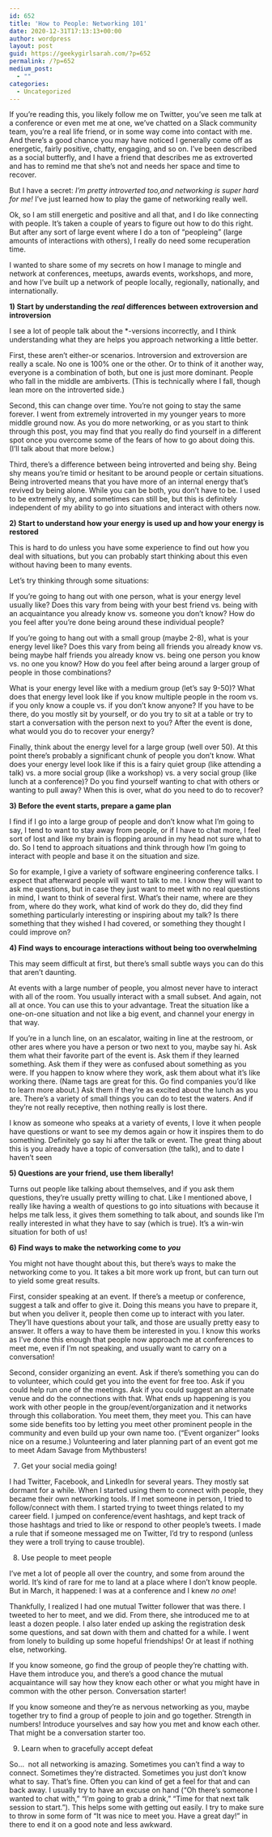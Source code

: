 ```yaml
---
id: 652
title: 'How to People: Networking 101'
date: 2020-12-31T17:13:13+00:00
author: wordpress
layout: post
guid: https://geekygirlsarah.com/?p=652
permalink: /?p=652
medium_post:
  - ""
categories:
  - Uncategorized
---
```

If you&#8217;re reading this, you likely follow me on Twitter, you&#8217;ve seen me talk at a conference or even met me at one, we&#8217;ve chatted on a Slack community team, you&#8217;re a real life friend, or in some way come into contact with me. And there&#8217;s a good chance you may have noticed I generally come off as energetic, fairly positive, chatty, engaging, and so on. I&#8217;ve been described as a social butterfly, and I have a friend that describes me as extroverted and has to remind me that she&#8217;s not and needs her space and time to recover.

But I have a secret: _I&#8217;m pretty introverted too,and networking is super hard for me!_ I&#8217;ve just learned how to play the game of networking really well.

Ok, so I am still energetic and positive and all that, and I do like connecting with people. It&#8217;s taken a couple of years to figure out how to do this right. But after any sort of large event where I do a ton of &#8220;peopleing&#8221; (large amounts of interactions with others), I really do need some recuperation time.

I wanted to share some of my secrets on how I manage to mingle and network at conferences, meetups, awards events, workshops, and more, and how I&#8217;ve built up a network of people locally, regionally, nationally, and internationally.

**1) Start by understanding the** **_real_** **differences between extroversion and introversion**

I see a lot of people talk about the *-versions incorrectly, and I think understanding what they are helps you approach networking a little better.

First, these aren&#8217;t either-or scenarios. Introversion and extroversion are really a scale. No one is 100% one or the other. Or to think of it another way, everyone is a combination of both, but one is just more dominant. People who fall in the middle are ambiverts. (This is technically where I fall, though lean more on the introverted side.)

Second, this can change over time. You&#8217;re not going to stay the same forever. I went from extremely introverted in my younger years to more middle ground now. As you do more networking, or as you start to think through this post, you may find that you really do find yourself in a different spot once you overcome some of the fears of how to go about doing this. (I&#8217;ll talk about that more below.)

Third, there&#8217;s a difference between being introverted and being shy. Being shy means you&#8217;re timid or hesitant to be around people or certain situations. Being introverted means that you have more of an internal energy that&#8217;s revived by being alone. While you can be both, you don&#8217;t have to be. I used to be extremely shy, and sometimes can still be, but this is definitely independent of my ability to go into situations and interact with others now.

**2) Start to understand how your energy is used up and how your energy is restored**

This is hard to do unless you have some experience to find out how you deal with situations, but you can probably start thinking about this even without having been to many events.

Let&#8217;s try thinking through some situations:

If you&#8217;re going to hang out with one person, what is your energy level usually like? Does this vary from being with your best friend vs. being with an acquaintance you already know vs. someone you don&#8217;t know? How do you feel after you&#8217;re done being around these individual people?

If you&#8217;re going to hang out with a small group (maybe 2-8), what is your energy level like? Does this vary from being all friends you already know vs. being maybe half friends you already know vs. being one person you know vs. no one you know? How do you feel after being around a larger group of people in those combinations?

What is your energy level like with a medium group (let&#8217;s say 9-50)? What does that energy level look like if you know multiple people in the room vs. if you only know a couple vs. if you don&#8217;t know anyone? If you have to be there, do you mostly sit by yourself, or do you try to sit at a table or try to start a conversation with the person next to you? After the event is done, what would you do to recover your energy?

Finally, think about the energy level for a large group (well over 50). At this point there&#8217;s probably a significant chunk of people you don&#8217;t know. What does your energy level look like if this is a fairy quiet group (like attending a talk) vs. a more social group (like a workshop) vs. a very social group (like lunch at a conference)? Do you find yourself wanting to chat with others or wanting to pull away? When this is over, what do you need to do to recover?

**3) Before the event starts, prepare a game plan**

I find if I go into a large group of people and don&#8217;t know what I&#8217;m going to say, I tend to want to stay away from people, or if I have to chat more, I feel sort of lost and like my brain is flopping around in my head not sure what to do. So I tend to approach situations and think through how I&#8217;m going to interact with people and base it on the situation and size.

So for example, I give a variety of software engineering conference talks. I expect that afterward people will want to talk to me. I know they will want to ask me questions, but in case they just want to meet with no real questions in mind, I want to think of several first. What&#8217;s their name, where are they from, where do they work, what kind of work do they do, did they find something particularly interesting or inspiring about my talk? Is there something that they wished I had covered, or something they thought I could improve on?

**4) Find ways to encourage interactions without being too overwhelming**

This may seem difficult at first, but there&#8217;s small subtle ways you can do this that aren&#8217;t daunting.

At events with a large number of people, you almost never have to interact with all of the room. You usually interact with a small subset. And again, not all at once. You can use this to your advantage. Treat the situation like a one-on-one situation and not like a big event, and channel your energy in that way.

If you&#8217;re in a lunch line, on an escalator, waiting in line at the restroom, or other ares where you have a person or two next to you, maybe say hi. Ask them what their favorite part of the event is. Ask them if they learned something. Ask them if they were as confused about something as you were. If you happen to know where they work, ask them about what it&#8217;s like working there. (Name tags are great for this. Go find companies you&#8217;d like to learn more about.) Ask them if they&#8217;re as excited about the lunch as you are. There&#8217;s a variety of small things you can do to test the waters. And if they&#8217;re not really receptive, then nothing really is lost there.

I know as someone who speaks at a variety of events, I love it when people have questions or want to see my demos again or how it inspires them to do something. Definitely go say hi after the talk or event. The great thing about this is you already have a topic of conversation (the talk), and to date I haven&#8217;t seen

**5) Questions are your friend, use them liberally!**

Turns out people like talking about themselves, and if you ask them questions, they&#8217;re usually pretty willing to chat. Like I mentioned above, I really like having a wealth of questions to go into situations with because it helps me talk less, it gives them something to talk about, and sounds like I&#8217;m really interested in what they have to say (which is true). It&#8217;s a win-win situation for both of us!

**6) Find ways to make the networking come to** **_you_**

You might not have thought about this, but there&#8217;s ways to make the networking come to you. It takes a bit more work up front, but can turn out to yield some great results.

First, consider speaking at an event. If there&#8217;s a meetup or conference, suggest a talk and offer to give it. Doing this means you have to prepare it, but when you deliver it, people then come up to interact with you later. They&#8217;ll have questions about your talk, and those are usually pretty easy to answer. It offers a way to have them be interested in you. I know this works as I&#8217;ve done this enough that people now approach me at conferences to meet me, even if I&#8217;m not speaking, and usually want to carry on a conversation!

Second, consider organizing an event. Ask if there&#8217;s something you can do to volunteer, which could get you into the event for free too. Ask if you could help run one of the meetings. Ask if you could suggest an alternate venue and do the connections with that. What ends up happening is you work with other people in the group/event/organization and it networks through this collaboration. You meet them, they meet you. This can have some side benefits too by letting you meet other prominent people in the community and even build up your own name too. (&#8220;Event organizer&#8221; looks nice on a resume.) Volunteering and later planning part of an event got me to meet Adam Savage from Mythbusters!

7) Get your social media going!

I had Twitter, Facebook, and LinkedIn for several years. They mostly sat dormant for a while. When I started using them to connect with people, they became their own networking tools. If I met someone in person, I tried to follow/connect with them. I started trying to tweet things related to my career field. I jumped on conference/event hashtags, and kept track of those hashtags and tried to like or respond to other people&#8217;s tweets. I made a rule that if someone messaged me on Twitter, I&#8217;d try to respond (unless they were a troll trying to cause trouble).

8) Use people to meet people

I&#8217;ve met a lot of people all over the country, and some from around the world. It&#8217;s kind of rare for me to land at a place where I don&#8217;t know people. But in March, it happened: I was at a conference and I knew _no one_!

Thankfully, I realized I had one mutual Twitter follower that was there. I tweeted to her to meet, and we did. From there, she introduced me to at least a dozen people. I also later ended up asking the registration desk some questions, and sat down with them and chatted for a while. I went from lonely to building up some hopeful friendships! Or at least if nothing else, networking.

If you know someone, go find the group of people they&#8217;re chatting with. Have them introduce you, and there&#8217;s a good chance the mutual acquaintance will say how they know each other or what you might have in common with the other person. Conversation starter!

If you know someone and they&#8217;re as nervous networking as you, maybe together try to find a group of people to join and go together. Strength in numbers! Introduce yourselves and say how you met and know each other. That might be a conversation starter too.

9) Learn when to gracefully accept defeat

So&#8230;&nbsp; not all networking is amazing. Sometimes you can&#8217;t find a way to connect. Sometimes they&#8217;re distracted. Sometimes you just don&#8217;t know what to say. That&#8217;s fine. Often you can kind of get a feel for that and can back away. I usually try to have an excuse on hand (&#8220;Oh there&#8217;s someone I wanted to chat with,&#8221; &#8220;I&#8217;m going to grab a drink,&#8221; &#8220;Time for that next talk session to start.&#8221;). This helps some with getting out easily. I try to make sure to throw in some form of &#8220;It was nice to meet you. Have a great day!&#8221; in there to end it on a good note and less awkward.